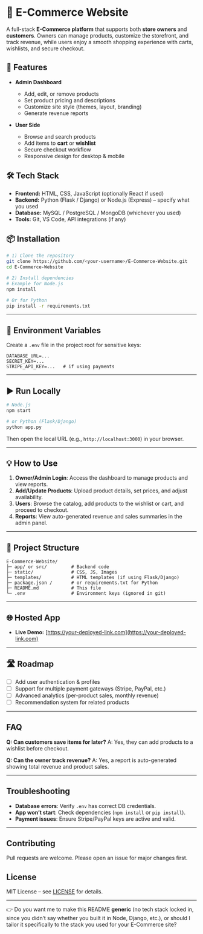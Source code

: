 # 🛒 E-Commerce Website

A full-stack **E-Commerce platform** that supports both **store owners** and **customers**. Owners can manage products, customize the storefront, and track revenue, while users enjoy a smooth shopping experience with carts, wishlists, and secure checkout.

## 🚀 Features

* **Admin Dashboard**

  * Add, edit, or remove products
  * Set product pricing and descriptions
  * Customize site style (themes, layout, branding)
  * Generate revenue reports

* **User Side**

  * Browse and search products
  * Add items to **cart** or **wishlist**
  * Secure checkout workflow
  * Responsive design for desktop & mobile

## 🛠️ Tech Stack

* **Frontend:** HTML, CSS, JavaScript (optionally React if used)
* **Backend:** Python (Flask / Django) or Node.js (Express) – specify what you used
* **Database:** MySQL / PostgreSQL / MongoDB (whichever you used)
* **Tools:** Git, VS Code, API integrations (if any)

## 📦 Installation

```bash
# 1) Clone the repository
git clone https://github.com/<your-username>/E-Commerce-Website.git
cd E-Commerce-Website

# 2) Install dependencies
# Example for Node.js
npm install

# Or for Python
pip install -r requirements.txt
```

---

## 🔑 Environment Variables

Create a `.env` file in the project root for sensitive keys:

```
DATABASE_URL=...
SECRET_KEY=...
STRIPE_API_KEY=...   # if using payments
```

---

## ▶ Run Locally

```bash
# Node.js
npm start

# or Python (Flask/Django)
python app.py
```

Then open the local URL (e.g., `http://localhost:3000`) in your browser.

---

## 💡 How to Use

1. **Owner/Admin Login**: Access the dashboard to manage products and view reports.
2. **Add/Update Products**: Upload product details, set prices, and adjust availability.
3. **Users**: Browse the catalog, add products to the wishlist or cart, and proceed to checkout.
4. **Reports**: View auto-generated revenue and sales summaries in the admin panel.

---

## 📂 Project Structure

```
E-Commerce-Website/
├─ app/ or src/         # Backend code
├─ static/              # CSS, JS, Images
├─ templates/           # HTML templates (if using Flask/Django)
├─ package.json /       # or requirements.txt for Python
├─ README.md            # This file
└─ .env                 # Environment keys (ignored in git)
```

---

## 🌐 Hosted App

* **Live Demo:** [https://your-deployed-link.com](https://your-deployed-link.com)

---

## 🛣️ Roadmap

* [ ] Add user authentication & profiles
* [ ] Support for multiple payment gateways (Stripe, PayPal, etc.)
* [ ] Advanced analytics (per-product sales, monthly revenue)
* [ ] Recommendation system for related products

---

## FAQ

**Q: Can customers save items for later?**
A: Yes, they can add products to a wishlist before checkout.

**Q: Can the owner track revenue?**
A: Yes, a report is auto-generated showing total revenue and product sales.

---

## Troubleshooting

* **Database errors**: Verify `.env` has correct DB credentials.
* **App won’t start**: Check dependencies (`npm install` or `pip install`).
* **Payment issues**: Ensure Stripe/PayPal keys are active and valid.

---

## Contributing

Pull requests are welcome. Please open an issue for major changes first.

## License

MIT License – see [LICENSE](LICENSE) for details.

---

👉 Do you want me to make this README **generic** (no tech stack locked in, since you didn’t say whether you built it in Node, Django, etc.), or should I tailor it specifically to the stack you used for your E-Commerce site?
